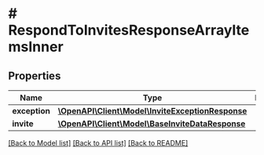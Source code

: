 # # RespondToInvitesResponseArrayItemsInner

## Properties

Name | Type | Description | Notes
------------ | ------------- | ------------- | -------------
**exception** | [**\OpenAPI\Client\Model\InviteExceptionResponse**](InviteExceptionResponse.md) |  | [optional]
**invite** | [**\OpenAPI\Client\Model\BaseInviteDataResponse**](BaseInviteDataResponse.md) |  | [optional]

[[Back to Model list]](../../README.md#models) [[Back to API list]](../../README.md#endpoints) [[Back to README]](../../README.md)
